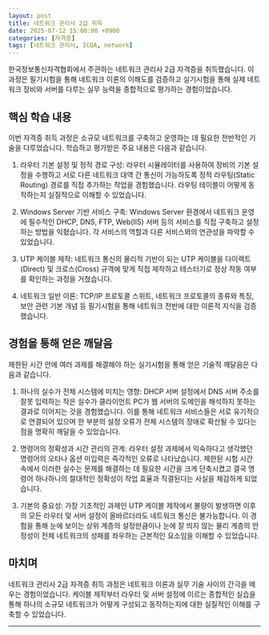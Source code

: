 ```yaml
---
layout: post
title: 네트워크 관리사 2급 취득
date: 2025-07-12 15:00:00 +0900
categories: [자격증]
tags: [네트워크 관리사, ICQA, network]
---
```

한국정보통신자격협회에서 주관하는 네트워크 관리사 2급 자격증을 취득했습니다. 이 과정은 필기시험을 통해 네트워크 이론의 이해도를 검증하고 실기시험을 통해 실제 네트워크 장비와 서버를 다루는 실무 능력을 종합적으로 평가하는 경험이었습니다.

## 핵심 학습 내용

이번 자격증 취득 과정은 소규모 네트워크를 구축하고 운영하는 데 필요한 전반적인 기술을 다루었습니다. 학습하고 평가받은 주요 내용은 다음과 같습니다.

1.  라우터 기본 설정 및 정적 경로 구성: 라우터 시뮬레이터를 사용하여 장비의 기본 설정을 수행하고 서로 다른 네트워크 대역 간 통신이 가능하도록 정적 라우팅(Static Routing) 경로를 직접 추가하는 작업을 경험했습니다. 라우팅 테이블이 어떻게 동작하는지 실질적으로 이해할 수 있었습니다.

2.  Windows Server 기반 서비스 구축: Windows Server 환경에서 네트워크 운영에 필수적인 DHCP, DNS, FTP, Web(IIS) 서버 등의 서비스를 직접 구축하고 설정하는 방법을 익혔습니다. 각 서비스의 역할과 다른 서비스와의 연관성을 파악할 수 있었습니다.

3.  UTP 케이블 제작: 네트워크 통신의 물리적 기반이 되는 UTP 케이블을 다이렉트(Direct) 및 크로스(Cross) 규격에 맞게 직접 제작하고 테스터기로 정상 작동 여부를 확인하는 과정을 거쳤습니다.

4.  네트워크 일반 이론: TCP/IP 프로토콜 스위트, 네트워크 프로토콜의 종류와 특징, 보안 관련 기본 개념 등 필기시험을 통해 네트워크 전반에 대한 이론적 지식을 검증했습니다.

## 경험을 통해 얻은 깨달음

제한된 시간 안에 여러 과제를 해결해야 하는 실기시험을 통해 얻은 기술적 깨달음은 다음과 같습니다.

1.  하나의 실수가 전체 시스템에 미치는 영향: DHCP 서버 설정에서 DNS 서버 주소를 잘못 입력하는 작은 실수가 클라이언트 PC가 웹 서버의 도메인을 해석하지 못하는 결과로 이어지는 것을 경험했습니다. 이를 통해 네트워크 서비스들은 서로 유기적으로 연결되어 있으며 한 부분의 설정 오류가 전체 시스템의 장애로 확산될 수 있다는 점을 명확히 깨달을 수 있었습니다.

2.  명령어의 정확성과 시간 관리의 관계: 라우터 설정 과제에서 익숙하다고 생각했던 명령어의 오타나 옵션 미입력은 즉각적인 오류로 나타났습니다. 제한된 시험 시간 속에서 이러한 실수는 문제를 해결하는 데 필요한 시간을 크게 단축시켰고 결국 명령어 하나하나의 절대적인 정확성이 작업 효율과 직결된다는 사실을 체감하게 되었습니다.

3.  기본의 중요성: 가장 기초적인 과제인 UTP 케이블 제작에서 불량이 발생하면 이후의 모든 라우터 및 서버 설정이 올바르더라도 네트워크 통신은 불가능합니다. 이 경험을 통해 눈에 보이는 상위 계층의 설정만큼이나 눈에 잘 띄지 않는 물리 계층의 안정성이 전체 네트워크의 성패를 좌우하는 근본적인 요소임을 이해할 수 있었습니다.

## 마치며

네트워크 관리사 2급 자격증 취득 과정은 네트워크 이론과 실무 기술 사이의 간극을 메우는 경험이었습니다. 케이블 제작부터 라우터 및 서버 설정에 이르는 종합적인 실습을 통해 하나의 소규모 네트워크가 어떻게 구성되고 동작하는지에 대한 실질적인 이해를 구축할 수 있었습니다.

<hr class="short-rule">